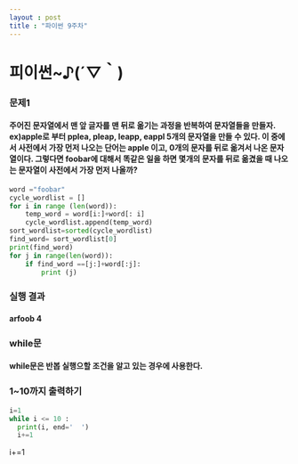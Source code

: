 ```yaml
---
layout : post
title : "파이썬 9주차"
---
```

 
 # 피이썬~♪(´▽｀)
 
 
 ### 문제1
 #### 주어진 문자열에서 맨 앞 글자를 맨 뒤로 옮기는 과정을 반복하여 문자열들을 만들자. ex)apple로 부터 pplea, pleap, leapp, eappl 5개의 문자열을 만들 수 있다. 이 중에서 사전에서 가장 먼저 나오는 단어는 apple 이고, 0개의 문자를 뒤로 옮겨서 나온 문자열이다. 그렇다면 foobar에 대해서 똑같은 일을 하면 몇개의 문자를 뒤로 옮겼을 때 나오는 문자열이 사전에서 가장 먼저 나올까?
```python
word ="foobar"
cycle_wordlist = []
for i in range (len(word)):
    temp_word = word[i:]+word[: i]
    cycle_wordlist.append(temp_word)
sort_wordlist=sorted(cycle_wordlist)
find_word= sort_wordlist[0]
print(find_word)
for j in range(len(word)):
    if find_word ==[j:]+word[:j]:
        print (j)
```
### 실행 결과
#### arfoob 4

### while문
#### while문은 반봅 실행으할 조건을 알고 있는 경우에 사용한다.
### 1~10까지 출력하기
```python
i=1
while i <= 10 :
  print(i, end='  ')
  i+=1
```
i+=1























